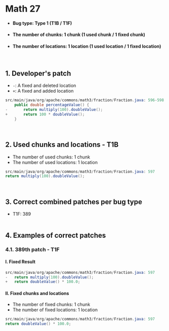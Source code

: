 # Math 27
* <h4>Bug type: Type 1 (T1B / T1F)</h4>
* <h4>The number of chunks: 1 chunk (1 used chunk / 1 fixed chunk)</h4>
* <h4>The number of locations: 1 location (1 used location / 1 fixed location)</h4>
<br>

## 1. Developer's patch
* `-`: A fixed and deleted location
* `+`: A fixed and added location
```java
src/main/java/org/apache/commons/math3/fraction/Fraction.java: 596-598
    public double percentageValue() {
-       return multiply(100).doubleValue();
+       return 100 * doubleValue();
    }
```
<br>

## 2. Used chunks and locations - T1B
* The number of used chunks: 1 chunk
* The number of used locations: 1 location
```java
src/main/java/org/apache/commons/math3/fraction/Fraction.java: 597
return multiply(100).doubleValue();
```
<br>

## 3. Correct combined patches per bug type
* T1F: 389
<br><br>

## 4. Examples of correct patches
### 4.1. 389th patch - T1F
#### I. Fixed Result
```java
src/main/java/org/apache/commons/math3/fraction/Fraction.java: 597
-   return multiply(100).doubleValue();
+   return doubleValue() * 100.0;
```

#### II. Fixed chunks and locations
* The number of fixed chunks: 1 chunk
* The number of fixed locations: 1 location
```java
src/main/java/org/apache/commons/math3/fraction/Fraction.java: 597
return doubleValue() * 100.0;
```
<br><br>